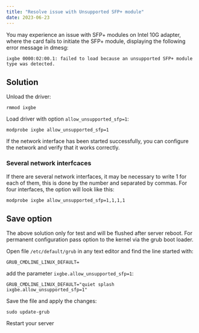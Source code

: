 ```yaml
---
title: "Resolve issue with Unsupported SFP+ module"
date: 2023-06-23
---
```


You may experience an issue with SFP+ modules on Intel 10G adapter, where the card fails to initiate the SFP+ module, displaying the following error message in dmesg:

```
ixgbe 0000:02:00.1: failed to load because an unsupported SFP+ module type was detected.
```

## Solution

Unload the driver:

```
rmmod ixgbe
```

Load driver with option `allow_unsupported_sfp=1`:

```
modprobe ixgbe allow_unsupported_sfp=1
```

If the network interface has been started successfully, you can configure the network and verify that it works correctly.

### Several network interfcaces

If there are several network interfaces, it may be necessary to write 1 for each of them, this is done by the number and separated by commas. For four interfaces, the option will look like this:

```
modprobe ixgbe allow_unsupported_sfp=1,1,1,1
```

## Save option

The above solution only for test and will be flushed after server reboot. For permanent configuration pass option to the kernel via the grub boot loader.

Open file `/etc/default/grub` in any text editor and find the line started with:

```
GRUB_CMDLINE_LINUX_DEFAULT=
```

add the parameter `ixgbe.allow_unsupported_sfp=1`:

```
GRUB_CMDLINE_LINUX_DEFAULT="quiet splash ixgbe.allow_unsupported_sfp=1"
```

Save the file and apply the changes:

```
sudo update-grub
```

Restart your server
